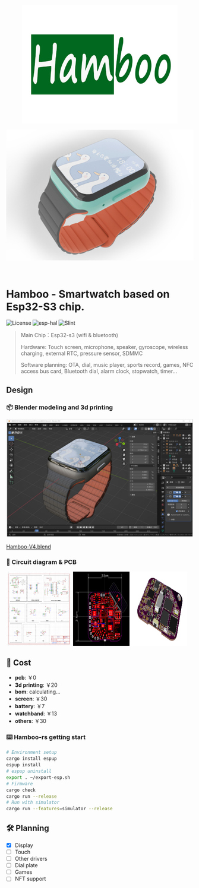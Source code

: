 <p align="center">
  <img width="420" height="320" src="docs/Hamboo.jpg">
</p>

![dis5k-v1-sailship](docs/watch.jpg)

<br> 

# Hamboo - Smartwatch based on Esp32-S3 chip.
<img alt="License" src="https://img.shields.io/badge/License-MIT-blue.svg"/>
<img alt="esp-hal" src="https://img.shields.io/badge/Esp_hal-0.17.0-green.svg"/>
<img alt="Slint" src="https://img.shields.io/badge/Slint-1.5.1-green.svg"/>

> Main Chip：Esp32-s3 (wifi & bluetooth)
>
> Hardware: Touch screen, microphone, speaker, gyroscope, wireless charging, external RTC, pressure sensor, SDMMC
>
> Software planning: OTA, dial, music player, sports record, games, NFC access bus card, Bluetooth dial, alarm clock, stopwatch, timer...

## Design


### 📦 Blender modeling and 3d printing

![blender.jpg](docs%2Fblender.jpg)

[Hamboo-V4.blend](docs%2FHamboo-V4.blend)

### 🧱 Circuit diagram & PCB

<div>
<img width="35%" height="200" src="docs/schematic.png"/>
<img width="30%" height="200" src="docs/PCB.png"/>
<img width="30%" height="200" src="docs/PCB3D.png"/>
</div>

## 📘 Cost

- **pcb**: ￥0 
- **3d printing**: ￥20
- **bom**: calculating...
- **screen**: ￥30
- **battery**: ￥7
- **watchband**: ￥13
- **others**: ￥30

### ⌨️ Hamboo-rs getting start

```bash
# Environment setup
cargo install espup
espup install
# espup uninstall
export . ~/export-esp.sh
# Firmware 
cargo check
cargo run --release
# Run with simulator
cargo run --features=simulator --release
```

## 🛠️ Planning
- [X] Display
- [ ] Touch
- [ ] Other drivers
- [ ] Dial plate
- [ ] Games
- [ ] NFT support